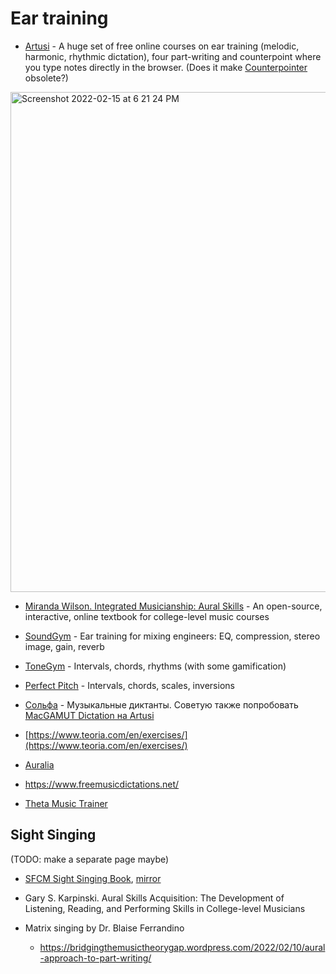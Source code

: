Ear training
===

- [Artusi](https://www.artusimusic.com/assignments/demo/) - A huge set of free online courses on ear training (melodic, harmonic, rhythmic dictation), four part-writing and counterpoint where you type notes directly in the browser. (Does it make [Counterpointer](https://www.ars-nova.com/counterpointer3.html) obsolete?)

<img width="800" alt="Screenshot 2022-02-15 at 6 21 24 PM" src="https://user-images.githubusercontent.com/1491908/154092362-ab020974-c8eb-48af-ae27-019562d151a6.png">


- [Miranda Wilson. Integrated Musicianship: Aural Skills](https://intmus.github.io/intas19-20/) - An open-source, interactive, online textbook for college-level music courses

- [SoundGym](https://www.soundgym.co/dashboard/gym) - Ear training for mixing engineers: EQ, compression, stereo image, gain, reverb

- [ToneGym](https://www.tonegym.co/dashboard/gym) - Intervals, chords, rhythms (with some gamification)

- [Perfect Pitch](https://xn--80ahdkilbo1bvw1el.xn--p1ai/en/home/) - Intervals, chords, scales, inversions

- [Сольфа](http://solfa.ru/) - Музыкальные диктанты. Советую также попробовать [MacGAMUT Dictation на Artusi](https://www.artusimusic.com/assignments/19791/artusi_main_any_ps014/)

- [https://www.teoria.com/en/exercises/](https://www.teoria.com/en/exercises/)

- [Auralia](https://www.risingsoftware.com/auralia/topics)

- https://www.freemusicdictations.net/

- [Theta Music Trainer](https://trainer.thetamusic.com/)

Sight Singing
---

(TODO: make a separate page maybe)

- [SFCM Sight Singing Book](https://drive.google.com/drive/u/0/folders/1-98WZ3mF3thoL2iBnvWW-QPiNKFO_UHl), [mirror](https://drive.google.com/file/d/1MCeiPgYB66zt402BA8gY9GMYsX2uQYJz/view?usp=share_link)

- Gary S. Karpinski. Aural Skills Acquisition: The Development of Listening, Reading, and Performing Skills in College-level Musicians

- Matrix singing by Dr. Blaise Ferrandino
  - https://bridgingthemusictheorygap.wordpress.com/2022/02/10/aural-approach-to-part-writing/
 

